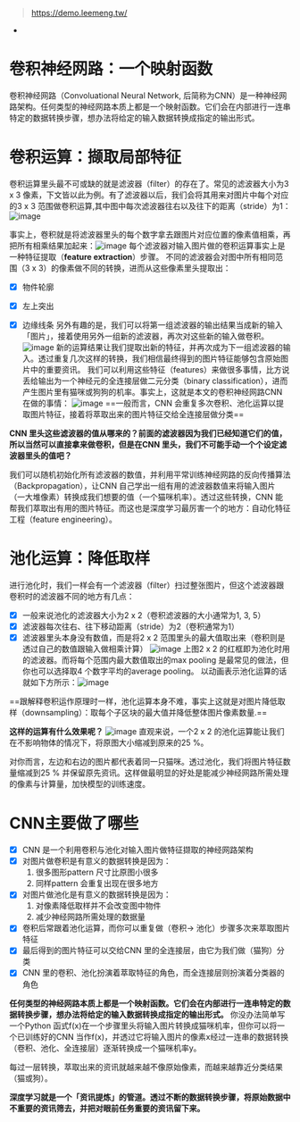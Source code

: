 > https://demo.leemeng.tw/

-
# 卷积神经网路：一个映射函数
卷积神经网路（Convoluational Neural Network, 后简称为CNN）是一种神经网路架构。任何类型的神经网路本质上都是一个映射函数。它们会在内部进行一连串特定的数据转换步骤，想办法将给定的输入数据转换成指定的输出形式。

# 卷积运算：撷取局部特征
卷积运算里头最不可或缺的就是滤波器（filter）的存在了。常见的滤波器大小为3 x 3 像素，下文皆以此为例。有了滤波器以后，我们会将其用来对图片中每个对应的3 x 3 范围做卷积运算,其中图中每次滤波器往右以及往下的距离（stride）为1：![image](https://leemeng.tw/images/cat_dog_classifier/convolution-layer-a.png)

事实上，卷积就是将滤波器里头的每个数字拿去跟图片对应位置的像素值相乘，再把所有相乘结果加起来：![image](https://leemeng.tw/images/cat_dog_classifier/3D_Convolution_Animation.gif)
每个滤波器对输入图片做的卷积运算事实上是一种特征提取（**feature extraction**）步骤。
不同的滤波器会对图中所有相同范围（3 x 3）的像素做不同的转换，进而从这些像素里头提取出：
- [x] 物件轮廓
- [x] 左上突出
- [x] 边缘线条
另外有趣的是，我们可以将第一组滤波器的输出结果当成新的输入「图片」，接着使用另外一组新的滤波器，再次对这些新的输入做卷积。![image](https://leemeng.tw/images/cat_dog_classifier/input-to-output-feature-maps.jpg)
新的运算结果让我们提取出新的特征，并再次成为下一组滤波器的输入。透过重复几次这样的转换，我们相信最终得到的图片特征能够包含原始图片中的重要资讯。
我们可以利用这些特征（features）来做很多事情，比方说丢给输出为一个神经元的全连接层做二元分类（binary classification），进而产生图片里有猫咪或狗狗的机率。事实上，这就是本文的卷积神经网路CNN 在做的事情：
![image](https://leemeng.tw/images/cat_dog_classifier/cnn-architecture-n.jpg)
==一般而言，CNN 会重复多次卷积、池化运算以提取图片特征，接着将萃取出来的图片特征交给全连接层做分类==


**CNN 里头这些滤波器的值从哪来的？前面的滤波器因为我们已经知道它们的值，所以当然可以直接拿来做卷积，但是在CNN 里头，我们不可能手动一个个设定滤波器里头的值吧？**

我们可以随机初始化所有滤波器的数值，并利用平常训练神经网路的反向传播算法（Backpropagation），让CNN 自己学出一组有用的滤波器数值来将输入图片（一大堆像素）转换成我们想要的值（一个猫咪机率）。透过这些转换，CNN 能帮我们萃取出有用的图片特征。而这也是深度学习最厉害一个的地方：自动化特征工程（feature engineering）。
# 池化运算：降低取样
进行池化时，我们一样会有一个滤波器（filter）扫过整张图片，但这个滤波器跟卷积时的滤波器不同的地方有几点：

- [x] 一般来说池化的滤波器大小为2 x 2（卷积滤波器的大小通常为1, 3, 5）
- [x] 滤波器每次往右、往下移动距离（stride）为2（卷积通常为1）
- [x] 滤波器里头本身没有数值，而是将2 x 2 范围里头的最大值取出来（卷积则是透过自己的数值跟输入做相乘计算）
![image](https://leemeng.tw/images/cat_dog_classifier/max-pooling-steps.jpg)
上图2 x 2 的红框即为池化时用的滤波器。而将每个范围内最大数值取出的max pooling 是最常见的做法，但你也可以选择取4 个数字平均的average pooling。
以动画表示池化运算的话就如下方所示：![image](https://leemeng.tw/images/cat_dog_classifier/max-pooling-a.png)

==跟解释卷积运作原理时一样，池化运算本身不难，事实上这就是对图片降低取样（downsampling）：取每个子区块的最大值并降低整体图片像素数量.==

**这样的运算有什么效果呢？**
![image](https://leemeng.tw/images/cat_dog_classifier/downsampling.jpg)
直观来说，一个2 x 2 的池化运算能让我们在不影响物体的情况下，将原图大小缩减到原来的25 %。

对你而言，左边和右边的图片都代表着同一只猫咪。透过池化，我们将图片特征数量缩减到25 % 并保留原先资讯。这样做最明显的好处是能减少神经网路所需处理的像素与计算量，加快模型的训练速度。
# CNN主要做了哪些
- [x] CNN 是一个利用卷积与池化对输入图片做特征撷取的神经网路架构
- [x] 对图片做卷积是有意义的数据转换是因为：
   1. 很多图形pattern 尺寸比原图小很多
   2. 同样pattern 会重复出现在很多地方
- [x] 对图片做池化是有意义的数据转换是因为：
   1. 对像素降低取样并不会改变图中物件
   2. 减少神经网路所需处理的数据量
- [x] 卷积后常跟着池化运算，而你可以重复做（卷积-> 池化）步骤多次来萃取图片特征
- [x] 最后得到的图片特征可以交给CNN 里的全连接层，由它为我们做（猫狗）分类
- [x] CNN 里的卷积、池化扮演着萃取特征的角色，而全连接层则扮演着分类器的角色

**任何类型的神经网路本质上都是一个映射函数。它们会在内部进行一连串特定的数据转换步骤，想办法将给定的输入数据转换成指定的输出形式。**
你没办法简单写一个Python 函式f(x)在一个步骤里头将输入图片转换成猫咪机率，但你可以将一个已训练好的CNN 当作f(x)，并透过它将输入图片的像素x经过一连串的数据转换（卷积、池化、全连接层）逐渐转换成一个猫咪机率y。

每过一层转换，萃取出来的资讯就越来越不像原始像素，而越来越靠近分类结果（猫或狗）。

**深度学习就是一个「资讯提炼」的管道。透过不断的数据转换步骤，将原始数据中不重要的资讯筛去，并把对眼前任务重要的资讯留下来。**



